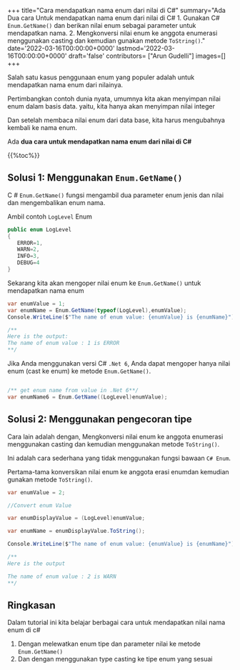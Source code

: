 
+++
title="Cara mendapatkan nama enum dari nilai di C#"
summary="Ada Dua cara Untuk mendapatkan nama enum dari nilai di C# 1. Gunakan C# `Enum.GetName()` dan berikan nilai enum sebagai parameter untuk mendapatkan nama. 2. Mengkonversi nilai enum ke anggota enumerasi menggunakan casting dan kemudian gunakan metode `ToString()`."
date='2022-03-16T00:00:00+0000'
lastmod='2022-03-16T00:00:00+0000'
draft='false'
contributors= ["Arun Gudelli"]
images=[]
+++


Salah satu kasus penggunaan enum yang populer adalah untuk mendapatkan nama enum dari nilainya.

Pertimbangkan contoh dunia nyata, umumnya kita akan menyimpan nilai enum dalam basis data. yaitu, kita hanya akan menyimpan nilai integer 

Dan setelah membaca nilai enum dari data base, kita harus mengubahnya kembali ke nama enum.

Ada **dua cara untuk mendapatkan nama enum dari nilai di C#** 

{{%toc%}}

## Solusi 1: Menggunakan `Enum.GetName()`

C # `Enum.GetName()` fungsi mengambil dua parameter enum jenis dan nilai dan mengembalikan enum nama.

Ambil contoh `LogLevel` Enum

```csharp
public enum LogLevel
{
   ERROR=1, 
   WARN=2, 
   INFO=3, 
   DEBUG=4
}
```

Sekarang kita akan mengoper nilai enum ke `Enum.GetName()` untuk mendapatkan nama enum 

```csharp
var enumValue = 1;
var enumName = Enum.GetName(typeof(LogLevel),enumValue);
Console.WriteLine($"The name of enum value: {enumValue} is {enumName}");

/**
Here is the output:
The name of enum value : 1 is ERROR
**/
```

Jika Anda menggunakan versi C# `.Net 6`, Anda dapat mengoper hanya nilai enum (cast ke enum) ke metode `Enum.GetName()`.

```csharp

/** get enum name from value in .Net 6**/
var enumName6 = Enum.GetName((LogLevel)enumValue);
```

## Solusi 2: Menggunakan pengecoran tipe

Cara lain adalah dengan, Mengkonversi nilai enum ke anggota enumerasi menggunakan casting dan kemudian menggunakan metode `ToString()`.

Ini adalah cara sederhana yang tidak menggunakan fungsi bawaan `C# Enum`.

Pertama-tama konversikan nilai enum ke anggota erasi enumdan kemudian gunakan metode `ToString()`.

```csharp
var enumValue = 2;

//Convert enum Value

var enumDisplayValue = (LogLevel)enumValue;

var enumName = enumDisplayValue.ToString();

Console.WriteLine($"The name of enum value: {enumValue} is {enumName}");

/**
Here is the output

The name of enum value : 2 is WARN
**/
```

## Ringkasan

Dalam tutorial ini kita belajar berbagai cara untuk mendapatkan nilai nama enum di c# 

1. Dengan melewatkan enum tipe dan parameter nilai ke metode `Enum.GetName()` 
2. Dan dengan menggunakan type casting ke tipe enum yang sesuai 
